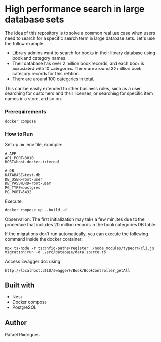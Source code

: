 # High performance search in large database sets

The idea of this repository is to solve a common real use case when users need to search for a specific search term in large database sets.
Let's use the follow example:
* Library admins want to search for books in their library database using book and category names.
* Their database has over 2 million book records, and each book is associated with 10 categories. There are around 20 million book category records for this relation.
* There are around 100 categories in total.

This can be easily extended to other business rules, such as a user searching for customers and their licenses, or searching for specific item names in a store, and so on.

### Prerequirements

```
docker compose
```

### How to Run

Set up an .env file, example:

```
# APP
API_PORT=3010
HOST=host.docker.internal

# DB
DATABASE=test-db
DB_USER=root-user
DB_PASSWORD=root-user
PG_TYPE=postgres
PG_PORT=5432
```

Execute:
```
docker compose up --build -d
```

Observation:
The first initialization may take a few minutes due to the procedure that includes 20 million records in the book categories DB table.

If the migrations don't run automatically, you can execute the following command inside the docker container:
```
npx ts-node -r tsconfig-paths/register ./node_modules/typeorm/cli.js migration:run -d ./src/database/data.source.ts
```

Access Swagger doc using:
```
http://localhost:3010/swagger#/Book/BookController_getAll
```

## Built with

* Nest
* Docker compose
* PostgreSQL

## Author

Rafael Rodrigues
